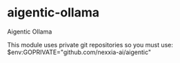 # aigentic-ollama
Aigentic Ollama 

This module uses private git repositories so you must use:
$env:GOPRIVATE="github.com/nexxia-ai/aigentic"
